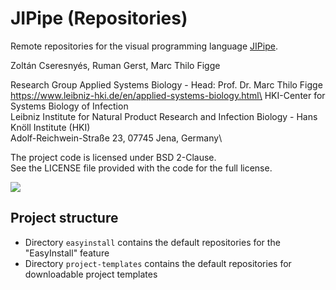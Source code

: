 # JIPipe (Repositories)

Remote repositories for the visual programming language [JIPipe](https://www.jipipe.org/).

Zoltán Cseresnyés, Ruman Gerst, Marc Thilo Figge

Research Group Applied Systems Biology - Head: Prof. Dr. Marc Thilo Figge\
https://www.leibniz-hki.de/en/applied-systems-biology.html\
HKI-Center for Systems Biology of Infection\
Leibniz Institute for Natural Product Research and Infection Biology - Hans Knöll Institute (HKI)\
Adolf-Reichwein-Straße 23, 07745 Jena, Germany\

The project code is licensed under BSD 2-Clause.\
See the LICENSE file provided with the code for the full license.

[![](https://github.com/applied-systems-biology/jipipe/actions/workflows/build-main.yml/badge.svg)](https://github.com/applied-systems-biology/jipipe/actions/workflows/build-main.yml)

## Project structure

* Directory `easyinstall` contains the default repositories for the "EasyInstall" feature
* Directory `project-templates` contains the default repositories for downloadable project templates